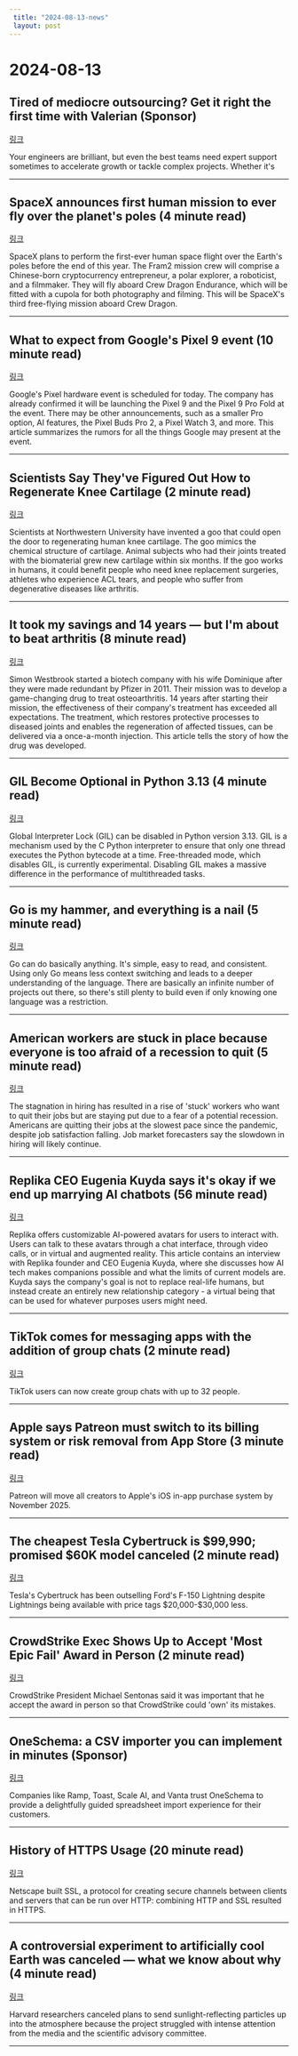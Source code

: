 ```yaml
---
 title: "2024-08-13-news"
 layout: post
---
```

<h1>2024-08-13</h1><h2>Tired of mediocre outsourcing? Get it right the first time with Valerian (Sponsor)</h2><p><a href="https://www.valeriantechnology.com/?utm_source=TLDR&amp;utm_medium=email&amp;utm_id=01">링크</a>  </p><p>Your engineers are brilliant, but even the best teams need expert support sometimes to accelerate growth or tackle complex projects. Whether it's  </p><hr /><h2>SpaceX announces first human mission to ever fly over the planet's poles (4 minute read)</h2><p><a href="https://arstechnica.com/space/2024/08/spacex-announces-first-human-mission-to-ever-fly-over-the-planets-poles/?utm_source=tldrnewsletter">링크</a>  </p><p>SpaceX plans to perform the first-ever human space flight over the Earth's poles before the end of this year. The Fram2 mission crew will comprise a Chinese-born cryptocurrency entrepreneur, a polar explorer, a roboticist, and a filmmaker. They will fly aboard Crew Dragon Endurance, which will be fitted with a cupola for both photography and filming. This will be SpaceX's third free-flying mission aboard Crew Dragon. </p><hr /><h2>What to expect from Google's Pixel 9 event (10 minute read)</h2><p><a href="https://www.theverge.com/2024/7/31/24208625/google-pixel-hardware-event-august-2024-leaks?utm_source=tldrnewsletter">링크</a>  </p><p>Google's Pixel hardware event is scheduled for today. The company has already confirmed it will be launching the Pixel 9 and the Pixel 9 Pro Fold at the event. There may be other announcements, such as a smaller Pro option, AI features, the Pixel Buds Pro 2, a Pixel Watch 3, and more. This article summarizes the rumors for all the things Google may present at the event. </p><hr /><h2>Scientists Say They've Figured Out How to Regenerate Knee Cartilage (2 minute read)</h2><p><a href="https://futurism.com/neoscope/scientists-regenerate-knee-cartilage?utm_source=tldrnewsletter">링크</a>  </p><p>Scientists at Northwestern University have invented a goo that could open the door to regenerating human knee cartilage. The goo mimics the chemical structure of cartilage. Animal subjects who had their joints treated with the biomaterial grew new cartilage within six months. If the goo works in humans, it could benefit people who need knee replacement surgeries, athletes who experience ACL tears, and people who suffer from degenerative diseases like arthritis. </p><hr /><h2>It took my savings and 14 years — but I'm about to beat arthritis (8 minute read)</h2><p><a href="https://www.thetimes.com/uk/science/article/i-lost-my-job-so-spent-14-years-searching-for-osteoarthritis-cure-d6d69wwxz?utm_source=tldrnewsletter">링크</a>  </p><p>Simon Westbrook started a biotech company with his wife Dominique after they were made redundant by Pfizer in 2011. Their mission was to develop a game-changing drug to treat osteoarthritis. 14 years after starting their mission, the effectiveness of their company's treatment has exceeded all expectations. The treatment, which restores protective processes to diseased joints and enables the regeneration of affected tissues, can be delivered via a once-a-month injection. This article tells the story of how the drug was developed. </p><hr /><h2>GIL Become Optional in Python 3.13 (4 minute read)</h2><p><a href="https://geekpython.in/gil-become-optional-in-python?utm_source=tldrnewsletter">링크</a>  </p><p>Global Interpreter Lock (GIL) can be disabled in Python version 3.13. GIL is a mechanism used by the C Python interpreter to ensure that only one thread executes the Python bytecode at a time. Free-threaded mode, which disables GIL, is currently experimental. Disabling GIL makes a massive difference in the performance of multithreaded tasks. </p><hr /><h2>Go is my hammer, and everything is a nail (5 minute read)</h2><p><a href="https://www.maragu.dev/blog/go-is-my-hammer-and-everything-is-a-nail?utm_source=tldrnewsletter">링크</a>  </p><p>Go can do basically anything. It's simple, easy to read, and consistent. Using only Go means less context switching and leads to a deeper understanding of the language. There are basically an infinite number of projects out there, so there's still plenty to build even if only knowing one language was a restriction. </p><hr /><h2>American workers are stuck in place because everyone is too afraid of a recession to quit (5 minute read)</h2><p><a href="https://boredbat.com/american-workers-are-stuck-in-place-because-everyone-is-too-afraid-of-a-recession-to-quit/#google_vignette?utm_source=tldrnewsletter">링크</a>  </p><p>The stagnation in hiring has resulted in a rise of 'stuck' workers who want to quit their jobs but are staying put due to a fear of a potential recession. Americans are quitting their jobs at the slowest pace since the pandemic, despite job satisfaction falling. Job market forecasters say the slowdown in hiring will likely continue. </p><hr /><h2>Replika CEO Eugenia Kuyda says it's okay if we end up marrying AI chatbots (56 minute read)</h2><p><a href="https://www.theverge.com/24216748/replika-ceo-eugenia-kuyda-ai-companion-chatbots-dating-friendship-decoder-podcast-interview?utm_source=tldrnewsletter">링크</a>  </p><p>Replika offers customizable AI-powered avatars for users to interact with. Users can talk to these avatars through a chat interface, through video calls, or in virtual and augmented reality. This article contains an interview with Replika founder and CEO Eugenia Kuyda, where she discusses how AI tech makes companions possible and what the limits of current models are. Kuyda says the company's goal is not to replace real-life humans, but instead create an entirely new relationship category - a virtual being that can be used for whatever purposes users might need. </p><hr /><h2>TikTok comes for messaging apps with the addition of group chats (2 minute read)</h2><p><a href="https://techcrunch.com/2024/08/12/tiktok-comes-for-messaging-apps-with-the-addition-of-group-chats/?utm_source=tldrnewsletter">링크</a>  </p><p>TikTok users can now create group chats with up to 32 people. </p><hr /><h2>Apple says Patreon must switch to its billing system or risk removal from App Store (3 minute read)</h2><p><a href="https://techcrunch.com/2024/08/12/apple-says-patreon-must-switch-to-its-billing-system-or-risk-removal-from-app-store/?utm_source=tldrnewsletter">링크</a>  </p><p>Patreon will move all creators to Apple's iOS in-app purchase system by November 2025. </p><hr /><h2>The cheapest Tesla Cybertruck is $99,990; promised $60K model canceled (2 minute read)</h2><p><a href="https://arstechnica.com/cars/2024/08/the-cheapest-tesla-cybertruck-is-99990-promised-60k-model-canceled/?utm_source=tldrnewsletter">링크</a>  </p><p>Tesla's Cybertruck has been outselling Ford's F-150 Lightning despite Lightnings being available with price tags $20,000-$30,000 less. </p><hr /><h2>CrowdStrike Exec Shows Up to Accept 'Most Epic Fail' Award in Person (2 minute read)</h2><p><a href="https://www.pcmag.com/news/crowdstrike-exec-shows-up-to-accept-most-epic-fail-award-in-person?utm_source=tldrnewsletter">링크</a>  </p><p>CrowdStrike President Michael Sentonas said it was important that he accept the award in person so that CrowdStrike could 'own' its mistakes. </p><hr /><h2>OneSchema: a CSV importer you can implement in minutes (Sponsor)</h2><p><a href="https://www.oneschema.co/?utm_source=newsletter&amp;utm_medium=tldr&amp;utm_campaign=13089718">링크</a>  </p><p>Companies like Ramp, Toast, Scale AI, and Vanta trust OneSchema to provide a delightfully guided spreadsheet import experience for their customers.  </p><hr /><h2>History of HTTPS Usage (20 minute read)</h2><p><a href="https://www.jefftk.com/p/history-of-https-usage?utm_source=tldrnewsletter">링크</a>  </p><p>Netscape built SSL, a protocol for creating secure channels between clients and servers that can be run over HTTP: combining HTTP and SSL resulted in HTTPS. </p><hr /><h2>A controversial experiment to artificially cool Earth was canceled — what we know about why (4 minute read)</h2><p><a href="https://www.theverge.com/2024/8/12/24216232/harvard-solar-geoengineering-policy-analysis-science?utm_source=tldrnewsletter">링크</a>  </p><p>Harvard researchers canceled plans to send sunlight-reflecting particles up into the atmosphere because the project struggled with intense attention from the media and the scientific advisory committee. </p><hr />